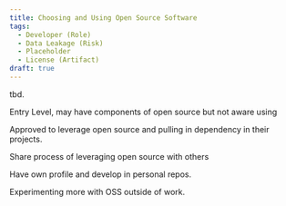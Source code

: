 ```yaml
---
title: Choosing and Using Open Source Software
tags: 
  - Developer (Role)
  - Data Leakage (Risk)
  - Placeholder
  - License (Artifact)
draft: true
---
```


tbd.

Entry Level, may have components of open source but not aware using

Approved to leverage open source and pulling in dependency in their projects.


Share process of leveraging open source with others

Have own profile and develop in personal repos. 

Experimenting more with OSS outside of work.


